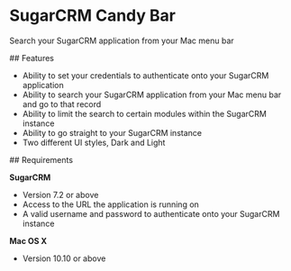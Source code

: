 # SugarCRM Candy Bar

Search your SugarCRM application from your Mac menu bar

## Features

* Ability to set your credentials to authenticate onto your SugarCRM application
* Ability to search your SugarCRM application from your Mac menu bar and go to that record
* Ability to limit the search to certain modules within the SugarCRM instance
* Ability to go straight to your SugarCRM instance
* Two different UI styles, Dark and Light

## Requirements

**SugarCRM**

* Version 7.2 or above
* Access to the URL the application is running on
* A valid username and password to authenticate onto your SugarCRM instance

**Mac OS X**

* Version 10.10 or above
